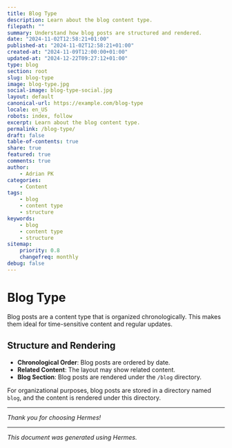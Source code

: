 ```yaml
---
title: Blog Type
description: Learn about the blog content type.
filepath: ""
summary: Understand how blog posts are structured and rendered.
date: "2024-11-02T12:58:21+01:00"
published-at: "2024-11-02T12:58:21+01:00"
created-at: "2024-11-09T12:00:00+01:00"
updated-at: "2024-12-22T09:27:12+01:00"
type: blog
section: root
slug: blog-type
image: blog-type.jpg
social-image: blog-type-social.jpg
layout: default
canonical-url: https://example.com/blog-type
locale: en_US
robots: index, follow
excerpt: Learn about the blog content type.
permalink: /blog-type/
draft: false
table-of-contents: true
share: true
featured: true
comments: true
author:
    - Adrian PK
categories:
    - Content
tags:
    - blog
    - content type
    - structure
keywords:
    - blog
    - content type
    - structure
sitemap:
    priority: 0.8
    changefreq: monthly
debug: false
---
```


# Blog Type

Blog posts are a content type that is organized chronologically. This makes them ideal for time-sensitive content and regular updates.

## Structure and Rendering

- **Chronological Order**: Blog posts are ordered by date.
- **Related Content**: The layout may show related content.
- **Blog Section**: Blog posts are rendered under the `/blog` directory.

For organizational purposes, blog posts are stored in a directory named `blog`, and the content is rendered under this directory.

---

*Thank you for choosing Hermes!*

---

*This document was generated using Hermes.*
